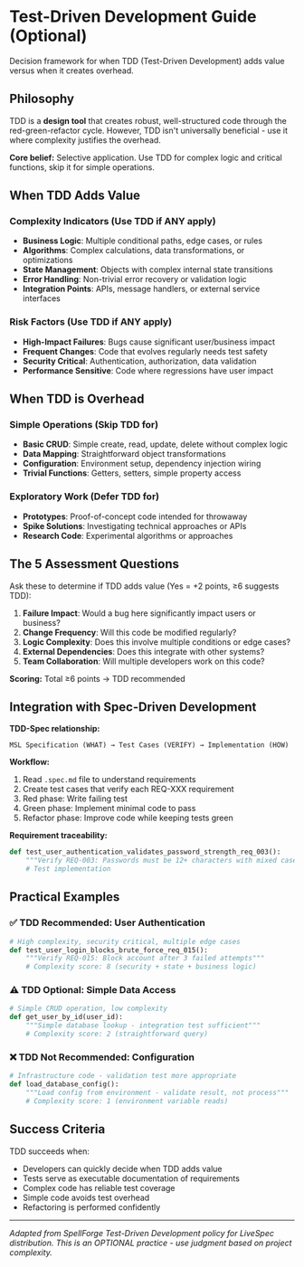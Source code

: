 # Test-Driven Development Guide (Optional)

Decision framework for when TDD (Test-Driven Development) adds value versus when it creates overhead.

## Philosophy

TDD is a **design tool** that creates robust, well-structured code through the red-green-refactor cycle. However, TDD isn't universally beneficial - use it where complexity justifies the overhead.

**Core belief:** Selective application. Use TDD for complex logic and critical functions, skip it for simple operations.

## When TDD Adds Value

### Complexity Indicators (Use TDD if ANY apply)
- **Business Logic**: Multiple conditional paths, edge cases, or rules
- **Algorithms**: Complex calculations, data transformations, or optimizations
- **State Management**: Objects with complex internal state transitions
- **Error Handling**: Non-trivial error recovery or validation logic
- **Integration Points**: APIs, message handlers, or external service interfaces

### Risk Factors (Use TDD if ANY apply)
- **High-Impact Failures**: Bugs cause significant user/business impact
- **Frequent Changes**: Code that evolves regularly needs test safety
- **Security Critical**: Authentication, authorization, data validation
- **Performance Sensitive**: Code where regressions have user impact

## When TDD is Overhead

### Simple Operations (Skip TDD for)
- **Basic CRUD**: Simple create, read, update, delete without complex logic
- **Data Mapping**: Straightforward object transformations
- **Configuration**: Environment setup, dependency injection wiring
- **Trivial Functions**: Getters, setters, simple property access

### Exploratory Work (Defer TDD for)
- **Prototypes**: Proof-of-concept code intended for throwaway
- **Spike Solutions**: Investigating technical approaches or APIs
- **Research Code**: Experimental algorithms or approaches

## The 5 Assessment Questions

Ask these to determine if TDD adds value (Yes = +2 points, ≥6 suggests TDD):

1. **Failure Impact**: Would a bug here significantly impact users or business?
2. **Change Frequency**: Will this code be modified regularly?
3. **Logic Complexity**: Does this involve multiple conditions or edge cases?
4. **External Dependencies**: Does this integrate with other systems?
5. **Team Collaboration**: Will multiple developers work on this code?

**Scoring:** Total ≥6 points → TDD recommended

## Integration with Spec-Driven Development

**TDD-Spec relationship:**
```
MSL Specification (WHAT) → Test Cases (VERIFY) → Implementation (HOW)
```

**Workflow:**
1. Read `.spec.md` file to understand requirements
2. Create test cases that verify each REQ-XXX requirement
3. Red phase: Write failing test
4. Green phase: Implement minimal code to pass
5. Refactor phase: Improve code while keeping tests green

**Requirement traceability:**
```python
def test_user_authentication_validates_password_strength_req_003():
    """Verify REQ-003: Passwords must be 12+ characters with mixed case"""
    # Test implementation
```

## Practical Examples

### ✅ TDD Recommended: User Authentication
```python
# High complexity, security critical, multiple edge cases
def test_user_login_blocks_brute_force_req_015():
    """Verify REQ-015: Block account after 3 failed attempts"""
    # Complexity score: 8 (security + state + business logic)
```

### ⚠️ TDD Optional: Simple Data Access
```python
# Simple CRUD operation, low complexity
def get_user_by_id(user_id):
    """Simple database lookup - integration test sufficient"""
    # Complexity score: 2 (straightforward query)
```

### ❌ TDD Not Recommended: Configuration
```python
# Infrastructure code - validation test more appropriate
def load_database_config():
    """Load config from environment - validate result, not process"""
    # Complexity score: 1 (environment variable reads)
```

## Success Criteria

TDD succeeds when:
- Developers can quickly decide when TDD adds value
- Tests serve as executable documentation of requirements
- Complex code has reliable test coverage
- Simple code avoids test overhead
- Refactoring is performed confidently

---

*Adapted from SpellForge Test-Driven Development policy for LiveSpec distribution. This is an OPTIONAL practice - use judgment based on project complexity.*
